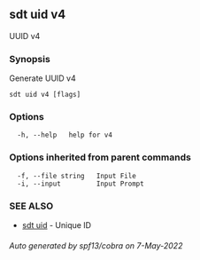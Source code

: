 ## sdt uid v4

UUID v4

### Synopsis

Generate UUID v4

```
sdt uid v4 [flags]
```

### Options

```
  -h, --help   help for v4
```

### Options inherited from parent commands

```
  -f, --file string   Input File
  -i, --input         Input Prompt
```

### SEE ALSO

* [sdt uid](sdt_uid.md)	 - Unique ID

###### Auto generated by spf13/cobra on 7-May-2022
